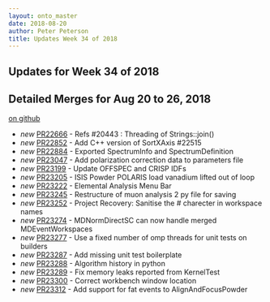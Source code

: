 ```yaml
---
layout: onto_master
date: 2018-08-20
author: Peter Peterson
title: Updates Week 34 of 2018
---
```

Updates for Week 34 of 2018
---------------------------

Detailed Merges for Aug 20 to 26, 2018
--------------------------------------
[on github](https://github.com/mantidproject/mantid/pulls?q=is%3Apr+merged%3A2018-08-21..2018-08-26)

* *new* [PR22666](https://github.com/mantidproject/mantid/pull/22666) - Refs #20443 : Threading of Strings::join()
* *new* [PR22852](https://github.com/mantidproject/mantid/pull/22852) - Add C++ version of SortXAxis #22515
* *new* [PR22884](https://github.com/mantidproject/mantid/pull/22884) - Exported SpectrumInfo and SpectrumDefinition
* *new* [PR23047](https://github.com/mantidproject/mantid/pull/23047) - Add polarization correction data to parameters file
* *new* [PR23199](https://github.com/mantidproject/mantid/pull/23199) - Update OFFSPEC and CRISP IDFs
* *new* [PR23205](https://github.com/mantidproject/mantid/pull/23205) - ISIS Powder POLARIS load vanadium lifted out of loop
* *new* [PR23222](https://github.com/mantidproject/mantid/pull/23222) - Elemental Analysis Menu Bar
* *new* [PR23245](https://github.com/mantidproject/mantid/pull/23245) - Restructure of  muon analysis 2 py file for saving
* *new* [PR23252](https://github.com/mantidproject/mantid/pull/23252) - Project Recovery: Sanitise the # charecter in workspace names
* *new* [PR23274](https://github.com/mantidproject/mantid/pull/23274) - MDNormDirectSC can now handle merged MDEventWorkspaces
* *new* [PR23277](https://github.com/mantidproject/mantid/pull/23277) - Use a fixed number of omp threads for unit tests on builders
* *new* [PR23287](https://github.com/mantidproject/mantid/pull/23287) - Add missing unit test boilerplate
* *new* [PR23288](https://github.com/mantidproject/mantid/pull/23288) - Algorithm history in python
* *new* [PR23289](https://github.com/mantidproject/mantid/pull/23289) - Fix memory leaks reported from KernelTest
* *new* [PR23300](https://github.com/mantidproject/mantid/pull/23300) - Correct workbench window location
* *new* [PR23312](https://github.com/mantidproject/mantid/pull/23312) - Add support for fat events to AlignAndFocusPowder
